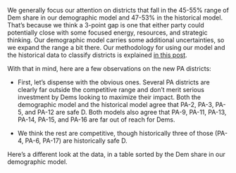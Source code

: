 We generally focus our attention on districts that fall in the 45-55% range of Dem share
in our demographic model and 47-53% in the historical model.
That’s because we think a 3-point gap is one
that either party could potentially close with some focused energy,
resources, and strategic thinking. Our demographic model carries some
additional uncertainties, so we expand the range a bit there.  Our methodology for
using our model and the historical data to classify districts is explained
[in this post][BRMethodology].

[BRMethodology]: https://blueripplepolitics.org/blog/high-yield-donation-opportunities

With that in mind,  here are a few observations on the new PA districts:

- First, let’s dispense with the obvious ones. Several PA districts are clearly
  far outside the competitive range and don’t merit serious investment by Dems
  looking to maximize their impact. Both the demographic model and the historical
  model agree that PA-2, PA-3, PA-5, and PA-12 are safe D.
  Both models also agree that PA-9, PA-11, PA-13, PA-14, PA-15, and PA-16 are far out of reach for Dems.

- We think the rest are competitive, though historically three of those (PA-4, PA-6, PA-17) are
  historically safe D.

Here’s a different look at the data, in a table sorted by the Dem share in our demographic model.

